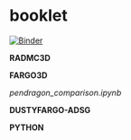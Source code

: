 # booklet

[![Binder](https://mybinder.org/badge_logo.svg)](https://mybinder.org/v2/gh/volodia99/booklet/master)

**RADMC3D**

**FARGO3D** 

*pendragon_comparison.ipynb*

**DUSTYFARGO-ADSG** 

**PYTHON**
